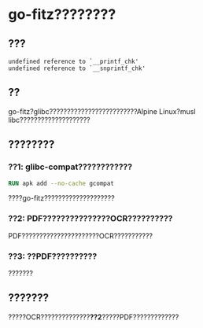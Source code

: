 # go-fitz????????

## ???
```
undefined reference to `__printf_chk'
undefined reference to `__snprintf_chk'
```

## ??
go-fitz?glibc?????????????????????????Alpine Linux?musl libc????????????????????

## ????????

### ??1: glibc-compat????????????
```dockerfile
RUN apk add --no-cache gcompat
```
????go-fitz????????????????????

### ??2: PDF???????????????OCR??????????
PDF??????????????????????OCR???????????

### ??3: ??PDF??????????
???????

## ???????
?????OCR??????????????**??2**?????PDF?????????????